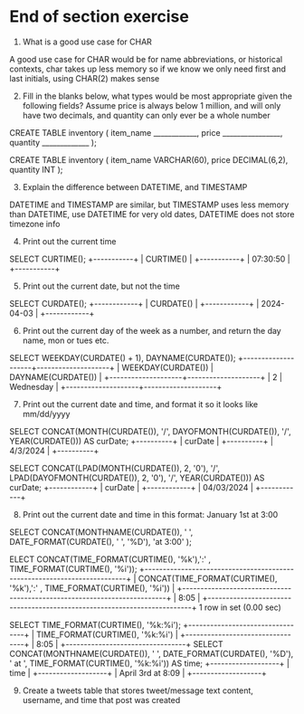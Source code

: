 # End of section exercise

1. What is a good use case for CHAR 

A good use case for CHAR would be for name abbreviations, or historical contexts, char takes up less memory so if we know we only need first and last initials, using CHAR(2) makes sense

2. Fill in the blanks below, what types would be most appropriate given the following fields? Assume price is always below 1 million, and will only have two decimals, and quantity can only ever be a whole number

CREATE TABLE inventory (
    item_name ____________,
    price ________________,
    quantity _____________
);

CREATE TABLE inventory (
    item_name VARCHAR(60),
    price DECIMAL(6,2),
    quantity INT
);


3. Explain the difference between DATETIME, and TIMESTAMP

DATETIME and TIMESTAMP are similar, but TIMESTAMP uses less memory than DATETIME, use DATETIME for very old dates, DATETIME does not store timezone info


4. Print out the current time

SELECT CURTIME();
+-----------+
| CURTIME() |
+-----------+
| 07:30:50  |
+-----------+


5. Print out the current date, but not the time

SELECT CURDATE();
+------------+
| CURDATE()  |
+------------+
| 2024-04-03 |
+------------+


6. Print out the current day of the week as a number, and return the day name, mon or tues etc.

SELECT WEEKDAY(CURDATE() + 1), DAYNAME(CURDATE()); 
+--------------------+--------------------+
| WEEKDAY(CURDATE()) | DAYNAME(CURDATE()) |
+--------------------+--------------------+
|                  2 | Wednesday          |
+--------------------+--------------------+



7. Print out the current date and time, and format it so it looks like mm/dd/yyyy

SELECT CONCAT(MONTH(CURDATE()), '/', DAYOFMONTH(CURDATE()), '/', YEAR(CURDATE())) AS curDate;
+----------+
| curDate  |
+----------+
| 4/3/2024 |
+----------+

SELECT CONCAT(LPAD(MONTH(CURDATE()), 2, '0'), '/', LPAD(DAYOFMONTH(CURDATE()), 2, '0'), '/', YEAR(CURDATE())) AS curDate;
+------------+
| curDate    |
+------------+
| 04/03/2024 |
+------------+


8. Print out the current date and time in this format: January 1st at 3:00

SELECT CONCAT(MONTHNAME(CURDATE()), ' ',  DATE_FORMAT(CURDATE(), ' ', '%D'), 'at 3:00' );


ELECT CONCAT(TIME_FORMAT(CURTIME(), '%k'),':' , TIME_FORMAT(CURTIME(), '%i'));
+-------------------------------------------------------------------------+
| CONCAT(TIME_FORMAT(CURTIME(), '%k'),':' , TIME_FORMAT(CURTIME(), '%i')) |
+-------------------------------------------------------------------------+
| 8:05                                                                    |
+-------------------------------------------------------------------------+
1 row in set (0.00 sec)

SELECT TIME_FORMAT(CURTIME(), '%k:%i');
+---------------------------------+
| TIME_FORMAT(CURTIME(), '%k:%i') |
+---------------------------------+
| 8:05                            |
+---------------------------------+
SELECT CONCAT(MONTHNAME(CURDATE()), ' ', DATE_FORMAT(CURDATE(), '%D'), ' at ', TIME_FORMAT(CURTIME(), '%k:%i')) AS time;
+-------------------+
| time              |
+-------------------+
| April 3rd at 8:09 |
+-------------------+



9. Create a tweets table that stores tweet/message text content, username, and time that post was created